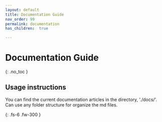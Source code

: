 ```yaml
---
layout: default
title: Documentation Guide
nav_order: 99
permalink: documentation
has_children:  true

---
```


# Documentation Guide
{: .no_toc }

## Usage instructions

You can find the current documentation articles in the directory, './docs/'. Can use any folder structure for organize the md files.


{: .fs-6 .fw-300 }
